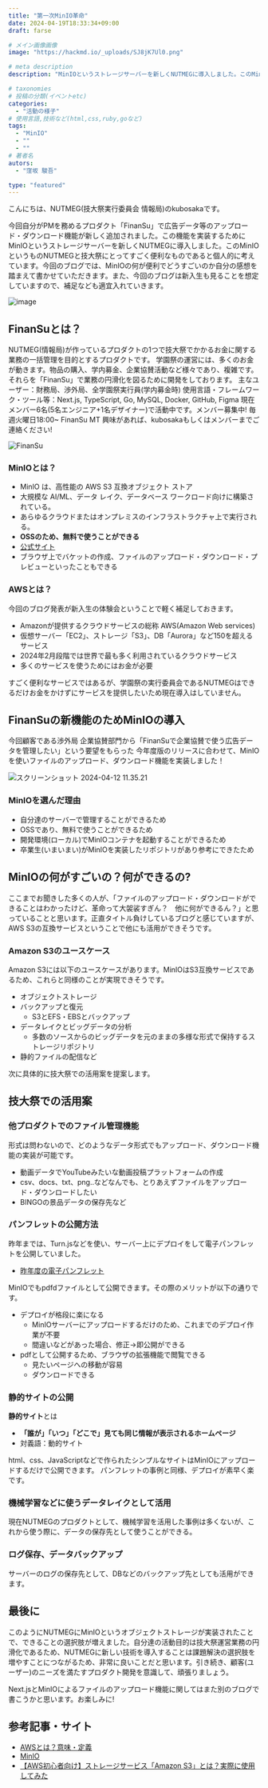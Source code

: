 ```yaml
---
title: "第一次MinIO革命"
date: 2024-04-19T18:33:34+09:00
draft: farse

# メイン画像画像
image: "https://hackmd.io/_uploads/SJ8jK7Ul0.png"

# meta description
description: "MinIOというストレージサーバーを新しくNUTMEGに導入しました。このMinIOがNUTMEGと技大祭においてどのように活用できるかをブログにしました。"

# taxonomies
# 投稿の分類(イベントetc)
categories:
  - "活動の様子"
# 使用言語,技術など(html,css,ruby,goなど)
tags:
  - "MinIO"
  - ""
  - ""
# 著者名
autors:
  - "窪坂 駿吾"

type: "featured"
---
```


こんにちは、NUTMEG(技大祭実行委員会 情報局)のkubosakaです。

今回自分がPMを務めるプロダクト「FinanSu」で広告データ等のアップロード・ダウンロード機能が新しく追加されました。この機能を実装するためにMinIOというストレージサーバーを新しくNUTMEGに導入しました。このMinIOというものNUTMEGと技大祭にとってすごく便利なものであると個人的に考えています。今回のブログでは、MinIOの何が便利でどうすごいのか自分の感想を踏まえて書かせていただきます。また、今回のブログは新入生も見ることを想定していますので、補足なども適宜入れていきます。

![image](https://hackmd.io/_uploads/HyuCY7UgC.png)



## FinanSuとは？

NUTMEG(情報局)が作っているプロダクトの1つで技大祭でかかるお金に関する業務の一括管理を目的とするプロダクトです。
学園祭の運営には、多くのお金が動きます。物品の購入、学内募金、企業協賛活動など様々であり、複雑です。それらを「FinanSu」で業務の円滑化を図るために開発をしております。
主なユーザー：財務局、渉外局、全学園祭実行員(学内募金時)
使用言語・フレームワーク・ツール等：Next.js, TypeScript, Go, MySQL, Docker, GitHub, Figma
現在メンバー6名(5名エンジニア+1名デザイナー)で活動中です。メンバー募集中!
毎週火曜日18:00~ FinanSu MT
興味があれば、kubosakaもしくはメンバーまでご連絡ください!

![FinanSu](https://hackmd.io/_uploads/S1kC8zUlR.png)


### MinIOとは？
- MinIO は、高性能の AWS S3 互換オブジェクト ストア
- 大規模な AI/ML、データ レイク、データベース ワークロード向けに構築されている。
- あらゆるクラウドまたはオンプレミスのインフラストラクチャ上で実行される。
- **OSSのため、無料で使うことができる**
- [公式サイト](https://min.io/)
- ブラウザ上でバケットの作成、ファイルのアップロード・ダウンロード・プレビューといったこともできる

### AWSとは？
今回のブログ発表が新入生の体験会ということで軽く補足しておきます。
- Amazonが提供するクラウドサービスの総称  AWS(Amazon Web services)
- 仮想サーバー「EC2」、ストレージ「S3」、DB「Aurora」など150を超えるサービス
- 2024年2月段階では世界で最も多く利用されているクラウドサービス
- 多くのサービスを使うためにはお金が必要

すごく便利なサービスではあるが、学園祭の実行委員会であるNUTMEGはできるだけお金をかけずにサービスを提供したいため現在導入はしていません。

## FinanSuの新機能のためMinIOの導入

今回顧客である渉外局 企業協賛部門から「FinanSuで企業協賛で使う広告データを管理したい」という要望をもらった
今年度版のリリースに合わせて、MinIOを使いファイルのアップロード、ダウンロード機能を実装しました！

![スクリーンショット 2024-04-12 11.35.21](https://hackmd.io/_uploads/BkNMRMIl0.png)


### MinIOを選んだ理由

- 自分達のサーバーで管理することができるため
- OSSであり、無料で使うことができるため
- 開発環境(ローカル)でMinIOコンテナを起動することができるため
- 卒業生(いまいまい)がMinIOを実装したリポジトリがあり参考にできたため

## MinIOの何がすごいの？何ができるの?
ここまでお聞きした多くの人が、「ファイルのアップロード・ダウンロードができることはわかったけど、革命って大袈裟すぎん？　他に何ができるん？」と思っていることと思います。正直タイトル負けしているブログと感じていますが、AWS S3の互換サービスということで他にも活用ができそうです。

### Amazon S3のユースケース
Amazon S3には以下のユースケースがあります。MinIOはS3互換サービスであるため、これらと同様のことが実現できそうです。
- オブジェクトストレージ
- バックアップと復元
    - S3とEFS・EBSとバックアップ
- データレイクとビッグデータの分析
    - 多数のソースからのビッグデータを元のままの多様な形式で保持するストレージリポジトリ
- 静的ファイルの配信など

次に具体的に技大祭での活用案を提案します。

## 技大祭での活用案

### 他プロダクトでのファイル管理機能

形式は問わないので、どのようなデータ形式でもアップロード、ダウンロード機能の実装が可能です。
* 動画データでYouTubeみたいな動画投稿プラットフォームの作成
* csv、docs、txt、png..などなんでも、とりあえずファイルをアップロード・ダウンロードしたい
* BINGOの景品データの保存先など

### パンフレットの公開方法
昨年までは、Turn.jsなどを使い、サーバー上にデプロイをして電子パンフレットを公開していました。
 - [昨年度の電子パンフレット](https://pamphlet.nutfes.net/)

MinIOでもpdfdファイルとして公開できます。その際のメリットが以下の通りです。
- デプロイが格段に楽になる
    - MinIOサーバーにアップロードするだけのため、これまでのデプロイ作業が不要
    - 間違いなどがあった場合、修正→即公開ができる
- pdfとして公開するため、ブラウザの拡張機能で閲覧できる
    - 見たいページへの移動が容易
    - ダウンロードできる

### 静的サイトの公開

**静的サイト**とは
- **「誰が」「いつ」「どこで」見ても同じ情報が表示されるホームページ**
- 対義語：動的サイト

html、css、JavaScriptなどで作られたシンプルなサイトはMinIOにアップロードするだけで公開できます。
パンフレットの事例と同様、デプロイが素早く楽です。

### 機械学習などに使うデータレイクとして活用

現在NUTMEGのプロダクトとして、機械学習を活用した事例は多くないが、これから使う際に、データの保存先として使うことができる。

### ログ保存、データバックアップ
サーバーのログの保存先として、DBなどのバックアップ先としても活用ができます。

## 最後に

このようにNUTMEGにMinIOというオブジェクトストレージが実装されたことで、できることの選択肢が増えました。自分達の活動目的は技大祭運営業務の円滑化であるため、NUTMEGに新しい技術を導入することは課題解決の選択肢を増やすことにつながるため、非常に良いことだと思います。引き続き、顧客(ユーザー)のニーズを満たすプロダクト開発を意識して、頑張りましょう。

Next.jsとMinIOによるファイルのアップロード機能に関してはまた別のブログで書こうかと思います。お楽しみに!

## 参考記事・サイト

- [AWSとは？意味・定義](https://www.ntt.com/bizon/glossary/e-a/aws.html)
- [MinIO](https://min.io/)
- [【AWS初心者向け】ストレージサービス「Amazon S3」とは？実際に使用してみた](https://business.ntt-east.co.jp/content/cloudsolution/column-try-43.html)

